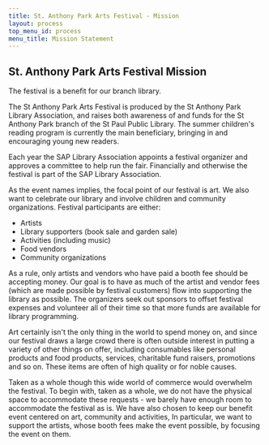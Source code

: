 ```yaml
---
title: St. Anthony Park Arts Festival - Mission
layout: process
top_menu_id: process
menu_title: Mission Statement
---
```

## St. Anthony Park Arts Festival Mission

The festival is a benefit for our branch library.

The St Anthony Park Arts Festival is produced by the 
St Anthony Park Library Association, 
and raises both awareness of and funds for the 
St Anthony Park branch of the St Paul Public Library. 
The summer children's reading program is currently the main beneficiary,
bringing in and encouraging young new readers.

Each year the SAP Library Association appoints a festival organizer
and approves a committee to help run the fair. Financially and 
otherwise the festival is part of the SAP Library Association.

As the event names implies, the focal point of our festival is art. 
We also want to celebrate our library and involve children 
and community organizations. Festival participants are either:

- Artists
- Library supporters (book sale and garden sale)
- Activities (including music)
- Food vendors
- Community organizations

As a rule, only artists and vendors who have paid a booth fee 
should be accepting money. Our goal is to have as much of the 
artist and vendor fees (which are made possible by festival customers) 
flow into supporting the library as possible. 
The organizers seek out sponsors to offset festival expenses and 
volunteer all of their time so that more funds are available for library programming.

Art certainly isn't the only thing in the world to spend money on, 
and since our festival draws a large crowd there is often outside interest 
in putting a variety of other things on offer, 
including consumables like personal products and food products, 
services, charitable fund raisers, promotions and so on.
These items are often of high quality or for noble causes. 

Taken as a whole though this wide world of commerce would
overwhelm the festival. To begin with, taken as a whole, we
do not have the physical space to accommodate these requests -
we barely have enough room to accommodate the festival as is. 
We have also chosen to keep our benefit event centered on art, community and activities, 
In particular, we want to support the artists, 
whose booth fees make the event possible, by focusing the event on them.
